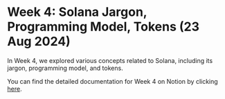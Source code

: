 # Week 4: Solana Jargon, Programming Model, Tokens (23 Aug 2024)

In Week 4, we explored various concepts related to Solana, including its jargon, programming model, and tokens.

You can find the detailed documentation for Week 4 on Notion by clicking [here](https://lush-lady-84f.notion.site/Week-4-Solana-Jargon-Programming-model-Tokens-23-Aug-2024-4927ceb6f0514375a7c5e054a67e032f?pvs=4).
